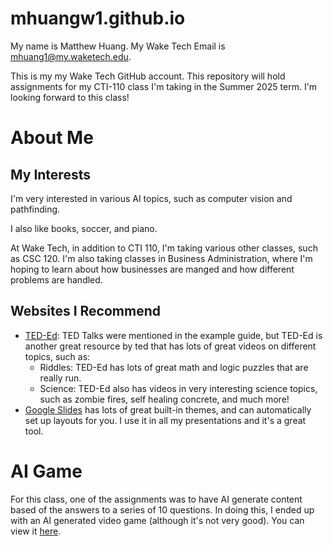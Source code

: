 # mhuangw1.github.io
My name is Matthew Huang. My Wake Tech Email is mhuang1@my.waketech.edu.

This is my my Wake Tech GitHub account. This repository will hold assignments for my CTI-110 class I'm taking in the Summer 2025 term. I'm looking forward to this class!

# About Me
## My Interests

I'm very interested in various AI topics, such as computer vision and pathfinding.

I also like books, soccer, and piano.

At Wake Tech, in addition to CTI 110, I'm taking various other classes, such as CSC 120. I'm also taking classes in Business Administration, where I'm hoping to learn about how businesses are manged and how different problems are handled.

## Websites I Recommend

- [TED-Ed](https://ed.ted.com/): TED Talks were mentioned in the example guide, but TED-Ed is another great resource by ted that has lots of great videos on different topics, such as:
    - Riddles: TED-Ed has lots of great math and logic puzzles that are really run.
    - Science: TED-Ed also has videos in very interesting science topics, such as zombie fires, self healing concrete, and much more!
- [Google Slides](https://docs.google.com/presentation/u/0/) has lots of great built-in themes, and can automatically set up layouts for you. I use it in all my presentations and it's a great tool.

# AI Game

For this class, one of the assignments was to have AI generate content based of the answers to a series of 10 questions. In doing this, I ended up with an AI generated video game (although it's not very good). You can view it [here](future_protocol_game_expanded_fixed.html).